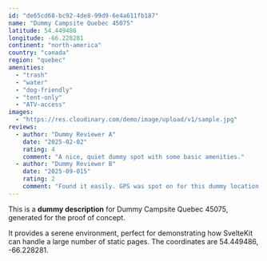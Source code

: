 ```yaml
---
id: "de65cd68-bc92-4de8-99d9-6e4a611fb187"
name: "Dummy Campsite Quebec 45075"
latitude: 54.449486
longitude: -66.228281
continent: "north-america"
country: "canada"
region: "quebec"
amenities:
  - "trash"
  - "water"
  - "dog-friendly"
  - "tent-only"
  - "ATV-access"
images:
  - "https://res.cloudinary.com/demo/image/upload/v1/sample.jpg"
reviews:
  - author: "Dummy Reviewer A"
    date: "2025-02-02"
    rating: 4
    comment: "A nice, quiet dummy spot with some basic amenities."
  - author: "Dummy Reviewer B"
    date: "2025-09-015"
    rating: 2
    comment: "Found it easily. GPS was spot on for this dummy location."
---
```


This is a **dummy description** for Dummy Campsite Quebec 45075, generated for the proof of concept.

It provides a serene environment, perfect for demonstrating how SvelteKit can handle a large number of static pages. The coordinates are 54.449486, -66.228281.
